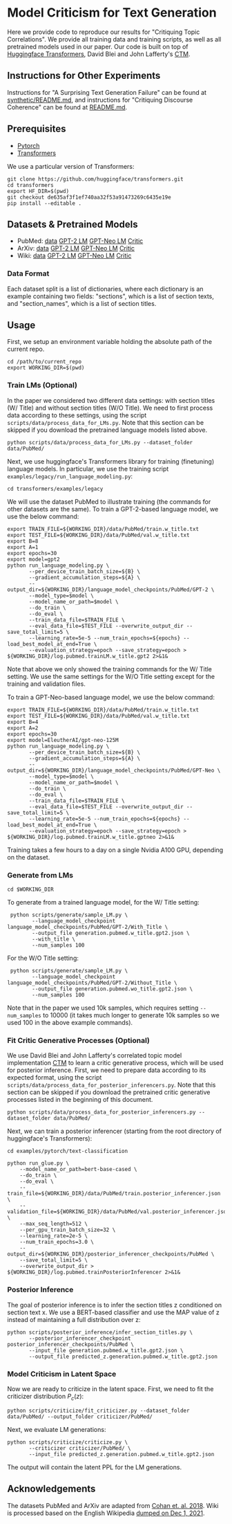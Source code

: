 # Model Criticism for Text Generation

Here we provide code to reproduce our results for "Critiquing Topic Correlations". We provide all training data and training scripts, as well as all pretrained models used in our paper. Our code is built on top of [Huggingface Transformers](https://github.com/huggingface/transformers/tree/de635af3f1ef740aa32f53a91473269c6435e19e), David Blei and John Lafferty's [CTM](http://www.cs.columbia.edu/~blei/ctm-c/).

## Instructions for Other Experiments

Instructions for "A Surprising Text Generation Failure" can be found at [synthetic/README.md](/synthetic/README.md), and instructions for "Critiquing Discourse Coherence" can be found at [README.md](/README.md).

## Prerequisites

* [Pytorch](https://pytorch.org/get-started/locally/)
* [Transformers](https://github.com/huggingface/transformers/tree/de635af3f1ef740aa32f53a9173269c6435e19e)

We use a particular version of Transformers:

```
git clone https://github.com/huggingface/transformers.git
cd transformers
export HF_DIR=$(pwd)
git checkout de635af3f1ef740aa32f53a91473269c6435e19e
pip install --editable .
```


## Datasets & Pretrained Models

* PubMed: [data](https://drive.google.com/file/d/1qIIJBc6JhxSipsdz7X9XgEPsBPrB5PDS/view?usp=sharing) [GPT-2 LM](https://drive.google.com/file/d/1MQleq0eBW3vxQU0fd_xTIAMPuSakL4vu/view?usp=sharing) [GPT-Neo LM](https://drive.google.com/file/d/13QbzOCnpjQuhoZ4ZSFMz87FmQ7CLPPCf/view?usp=sharing) [Critic](https://drive.google.com/file/d/1SMnYe7qfpSOdhACK3xikUhnZYyOrgJxk/view?usp=sharing)
* ArXiv: [data](https://drive.google.com/file/d/1Ujn84S-37r0I1z7Uhq-8aCvo5RIaSobs/view?usp=sharing) [GPT-2 LM](https://drive.google.com/file/d/17mNJoUwROEo0OWSF2llYXLsT4_1SnCrQ/view?usp=sharing) [GPT-Neo LM](https://drive.google.com/file/d/1bbofIpumvf_1StMf59pUR9-Lvln6qT1b/view?usp=sharing) [Critic](https://drive.google.com/file/d/1ixP-QY_Oe7t9gDz2Z7OJv-u9H9LQE1mh/view?usp=sharing)
* Wiki: [data](https://drive.google.com/file/d/1stCsnajY-DB9U2-LS32tmdmsZJHtAxte/view?usp=sharing) [GPT-2 LM](https://drive.google.com/file/d/1u4-ezV74UIec6uTkMxciX8oNkHGCtq1y/view?usp=sharing) [GPT-Neo LM](https://drive.google.com/file/d/1V6S05FxaKXGff5khe87uJbsdsCVTCkGl/view?usp=sharing) [Critic](https://drive.google.com/file/d/1Bg9YnAN1JHjgj6jYdTSh5FNjtCgzydMo/view?usp=sharing)


### Data Format

Each dataset split is a list of dictionaries, where each dictionary is an example containing two fields: "sections", which is a list of section texts, and "section_names", which is a list of section titles.


## Usage

First, we setup an environment variable holding the absolute path of the current repo.

```
cd /path/to/current_repo
export WORKING_DIR=$(pwd)
```

### Train LMs (Optional)

In the paper we considered two different data settings: with section titles (W/ Title) and without section titles (W/O Title). We need to first process data according to these settings, using the script `scripts/data/process_data_for_LMs.py`. Note that this section can be skipped if you download the pretrained language models listed above.

```
python scripts/data/process_data_for_LMs.py --dataset_folder data/PubMed/
```

Next, we use huggingface's Transformers library for training (finetuning) language models. In particular, we use the training script `examples/legacy/run_language_modeling.py`:

```
cd transformers/examples/legacy
```

We will use the dataset PubMed to illustrate training (the commands for other datasets are the same). To train a GPT-2-based language model, we use the below command:

```
export TRAIN_FILE=${WORKING_DIR}/data/PubMed/train.w_title.txt
export TEST_FILE=${WORKING_DIR}/data/PubMed/val.w_title.txt
export B=8
export A=1
export epochs=30
export model=gpt2
python run_language_modeling.py \
       --per_device_train_batch_size=${B} \
       --gradient_accumulation_steps=${A} \
       --output_dir=${WORKING_DIR}/language_model_checkpoints/PubMed/GPT-2 \
       --model_type=$model \
       --model_name_or_path=$model \
       --do_train \
       --do_eval \
       --train_data_file=$TRAIN_FILE \
       --eval_data_file=$TEST_FILE --overwrite_output_dir --save_total_limit=5 \
       --learning_rate=5e-5 --num_train_epochs=${epochs} --load_best_model_at_end=True \
       --evaluation_strategy=epoch --save_strategy=epoch > ${WORKING_DIR}/log.pubmed.trainLM.w_title.gpt2 2>&1&
```

Note that above we only showed the training commands for the W/ Title setting. We use the same settings for the W/O Title setting except for the training and validation files.

To train a GPT-Neo-based language model, we use the below command:

```
export TRAIN_FILE=${WORKING_DIR}/data/PubMed/train.w_title.txt
export TEST_FILE=${WORKING_DIR}/data/PubMed/val.w_title.txt
export B=4
export A=2
export epochs=30
export model=EleutherAI/gpt-neo-125M
python run_language_modeling.py \
       --per_device_train_batch_size=${B} \
       --gradient_accumulation_steps=${A} \
       --output_dir=${WORKING_DIR}/language_model_checkpoints/PubMed/GPT-Neo \
       --model_type=$model \
       --model_name_or_path=$model \
       --do_train \
       --do_eval \
       --train_data_file=$TRAIN_FILE \
       --eval_data_file=$TEST_FILE --overwrite_output_dir --save_total_limit=5 \
       --learning_rate=5e-5 --num_train_epochs=${epochs} --load_best_model_at_end=True \
       --evaluation_strategy=epoch --save_strategy=epoch > ${WORKING_DIR}/log.pubmed.trainLM.w_title.gptneo 2>&1&

```

Training takes a few hours to a day on a single Nvidia A100 GPU, depending on the dataset.

### Generate from LMs

```
cd $WORKING_DIR
```

To generate from a trained language model, for the W/ Title setting:

```
 python scripts/generate/sample_LM.py \
        --language_model_checkpoint language_model_checkpoints/PubMed/GPT-2/With_Title \
        --output_file generation.pubmed.w_title.gpt2.json \
        --with_title \
        --num_samples 100
```

For the W/O Title setting:

```
 python scripts/generate/sample_LM.py \
        --language_model_checkpoint language_model_checkpoints/PubMed/GPT-2/Without_Title \
        --output_file generation.pubmed.wo_title.gpt2.json \
        --num_samples 100
```

Note that in the paper we used 10k samples, which requires setting `--num_samples` to 10000 (it takes much longer to generate 10k samples so we used 100 in the above example commands).


### Fit Critic Generative Processes (Optional)

We use David Blei and John Lafferty's correlated topic model implementation [CTM](http://www.cs.columbia.edu/~blei/ctm-c/) to learn a critic generative process, which will be used for posterior inference. First, we need to prepare data according to its expected format, using the script `scripts/data/process_data_for_posterior_inferencers.py`. Note that this section can be skipped if you download the pretrained critic generative processes listed in the beginning of this document.

```
python scripts/data/process_data_for_posterior_inferencers.py --dataset_folder data/PubMed/
```

Next, we can train a posterior inferencer (starting from the root directory of huggingface's Transformers):

```
cd examples/pytorch/text-classification
```

```
python run_glue.py \
    --model_name_or_path=bert-base-cased \
    --do_train \
    --do_eval \
    --train_file=${WORKING_DIR}/data/PubMed/train.posterior_inferencer.json \
    --validation_file=${WORKING_DIR}/data/PubMed/val.posterior_inferencer.json \
    --max_seq_length=512 \
    --per_gpu_train_batch_size=32 \
    --learning_rate=2e-5 \
    --num_train_epochs=3.0 \
    --output_dir=${WORKING_DIR}/posterior_inferencer_checkpoints/PubMed \
    --save_total_limit=5 \
    --overwrite_output_dir > ${WORKING_DIR}/log.pubmed.trainPosteriorInferencer 2>&1&
```


### Posterior Inference

The goal of posterior inference is to infer the section titles z conditioned on section text x. We use a BERT-based classifier and use the MAP value of z instead of maintaining a full distribution over z:

```
python scripts/posterior_inference/infer_section_titles.py \
       --posterior_inferencer_checkpoint posterior_inferencer_checkpoints/PubMed \
       --input_file generation.pubmed.w_title.gpt2.json \
       --output_file predicted_z.generation.pubmed.w_title.gpt2.json
```

### Model Criticism in Latent Space

Now we are ready to criticize in the latent space. First, we need to fit the criticizer distribution $P_c(z)$:

```
python scripts/criticize/fit_criticizer.py --dataset_folder data/PubMed/ --output_folder criticizer/PubMed/
```

Next, we evaluate LM generations:

```
python scripts/criticize/criticize.py \
       --criticizer criticizer/PubMed/ \
       --input_file predicted_z.generation.pubmed.w_title.gpt2.json
```

The output will contain the latent PPL for the LM generations.


## Acknowledgements

The datasets PubMed and ArXiv are adapted from [Cohan et. al. 2018](https://aclanthology.org/N18-2097/). Wiki is processed based on the English Wikipedia [dumped on Dec 1, 2021](https://dumps.wikimedia.org/enwiki/20211201/).
